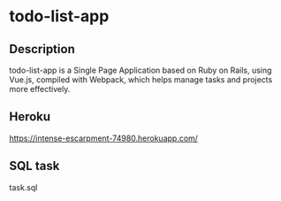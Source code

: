 # todo-list-app

## Description

todo-list-app is a Single Page Application based on Ruby on Rails, using Vue.js, compiled with Webpack,
which helps manage tasks and projects more effectively.

## Heroku
https://intense-escarpment-74980.herokuapp.com/

## SQL task 
task.sql
